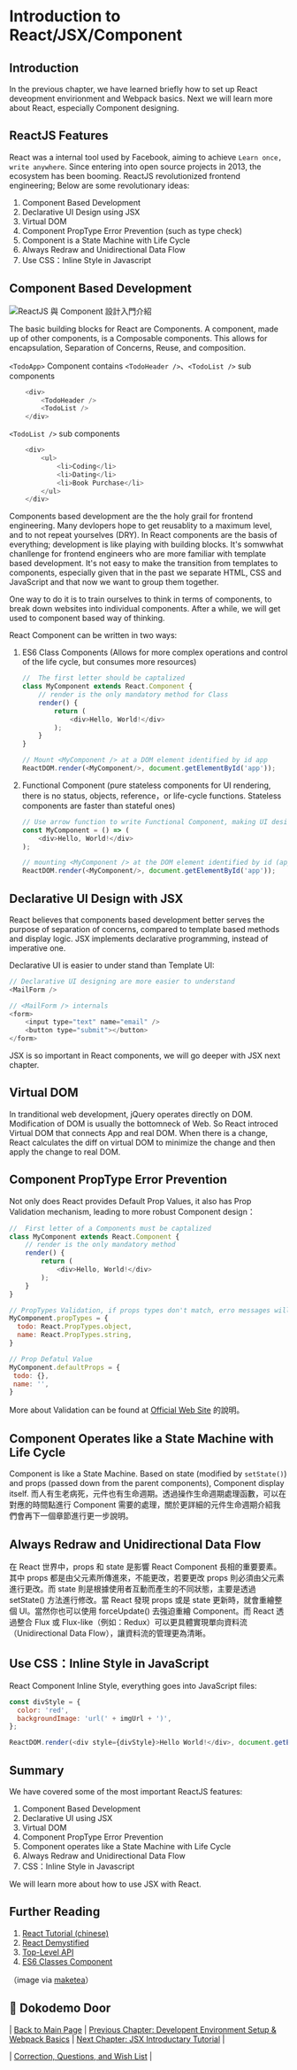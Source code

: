 # Introduction to React/JSX/Component

## Introduction
In the previous chapter, we have learned briefly how to set up React deveopment envirionment and Webpack basics. Next we will learn more about React, especially Component designing.

## ReactJS Features
React was a internal tool used by Facebook, aiming to achieve `Learn once, write anywhere`. Since entering into open source projects in 2013, the ecosystem has been booming. ReactJS revolutionized frontend engineering; Below are some revolutionary ideas:

1. Component Based Development
2. Declarative UI Design using JSX
3. Virtual DOM
4. Component PropType Error Prevention (such as type check)
5. Component is a State Machine with Life Cycle
6. Always Redraw and Unidirectional Data Flow
7. Use CSS：Inline Style in Javascript 

## Component Based Development

![ReactJS 與 Component 設計入門介紹](./images/component.png "ReactJS 與 Component 設計入門介紹")

The basic building blocks for React are Components. A component, made up of other components, is a Composable components. This allows for encapsulation, Separation of Concerns, Reuse, and composition.

`<TodoApp>` Component contains `<TodoHeader />`、`<TodoList />` sub components
```javascript
	<div>
		<TodoHeader />
		<TodoList />
	</div>
```

`<TodoList />` sub components
```javascript
	<div>
		<ul>
			<li>Coding</li>
			<li>Dating</li>
			<li>Book Purchase</li>
		</ul>
	</div>
```

Components based development are the the holy grail for frontend engineering. Many devlopers hope to get reusablity to a maximum level, and to not repeat yourselves (DRY). In React components are the basis of everything; development is like playing with building blocks. It's somwwhat chanllenge for frontend engineers who are more familiar with template based development. It's not easy to make the transition from templates to components, especially given that in the past we separate HTML, CSS and JavaScript and that now we want to group them together.

One way to do it is to train ourselves to think in terms of components, to break down websites into individual components. After a while, we will get used to component based way of thinking.

React Component can be written in two ways:

1. ES6 Class Components (Allows for more complex operations and control of the life cycle, but consumes more resources)

	```javascript
	//  The first letter should be captalized
	class MyComponent extends React.Component {
		// render is the only mandatory method for Class
		render() {
			return (
				<div>Hello, World!</div>
			);
		}
	}

	// Mount <MyComponent /> at a DOM element identified by id app
	ReactDOM.render(<MyComponent/>, document.getElementById('app'));
	```

2. Functional Component (pure stateless components for UI rendering, there is no status, objects, reference，or life-cycle functions. Stateless components are faster than stateful ones)

	```javascript
	// Use arrow function to write Functional Component, making UI design simpler and reducing side effect
	const MyComponent = () => (
		<div>Hello, World!</div>
	);
	
	// mounting <MyComponent /> at the DOM element identified by id (app)
	ReactDOM.render(<MyComponent/>, document.getElementById('app'));
	```

## Declarative UI Design with JSX
React believes that components based development better serves the purpose of separation of concerns, compared to template based methods and display logic. JSX implements declarative programming, instead of imperative one.

Declarative UI is easier to under stand than Template UI:

```javascript
// Declarative UI designing are more easier to understand
<MailForm />
```

```javascript
// <MailForm /> internals
<form>
	<input type="text" name="email" />
	<button type="submit"></button>
</form>
```

JSX is so important in React components, we will go deeper with JSX next chapter. 

## Virtual DOM
In tranditional web development, jQuery operates directly on DOM. Modification of DOM is usually the bottomneck of Web. So React introced Virtual DOM that connects App and real DOM. When there is a change, React calculates the diff on virtual DOM to minimize the change and then apply the change to real DOM.

## Component PropType Error Prevention
Not only does React provides Default Prop Values, it also has Prop Validation mechanism, leading to more robust Component design：

```javascript
//  First letter of a Components must be captalized
class MyComponent extends React.Component {
	// render is the only mandatory method
	render() {
		return (
			<div>Hello, World!</div>
		);
	}
}

// PropTypes Validation, if props types don't match, erro messages will be flagged
MyComponent.propTypes = {
  todo: React.PropTypes.object,
  name: React.PropTypes.string,
}

// Prop Defatul Value
MyComponent.defaultProps = {
 todo: {}, 
 name: '', 
}
```

More about Validation can be found at [Official Web Site](https://facebook.github.io/react/docs/reusable-components.html) 的說明。

## Component Operates like a State Machine with Life Cycle
Component is like a State Machine. Based on state (modified by `setState()`) and props (passed down from the parent components), Component display itself. 而人有生老病死，元件也有生命週期。透過操作生命週期處理函數，可以在對應的時間點進行 Component 需要的處理，關於更詳細的元件生命週期介紹我們會再下一個章節進行更一步說明。

## Always Redraw and Unidirectional Data Flow
在 React 世界中，props 和 state 是影響 React Component 長相的重要要素。其中 props 都是由父元素所傳進來，不能更改，若要更改 props 則必須由父元素進行更改。而 state 則是根據使用者互動而產生的不同狀態，主要是透過 setState() 方法進行修改。當 React 發現 props 或是 state 更新時，就會重繪整個 UI。當然你也可以使用 forceUpdate() 去強迫重繪 Component。而 React 透過整合 Flux 或 Flux-like（例如：Redux）可以更具體實現單向資料流（Unidirectional Data Flow），讓資料流的管理更為清晰。

## Use CSS：Inline Style in JavaScript
React Component Inline Style, everything goes into JavaScript files:

```javascript
const divStyle = {
  color: 'red',
  backgroundImage: 'url(' + imgUrl + ')',
};

ReactDOM.render(<div style={divStyle}>Hello World!</div>, document.getElementById('app'));
```

## Summary
We have covered some of the most important ReactJS features:

1. Component Based Development
2. Declarative UI using JSX
3. Virtual DOM
4. Component PropType Error Prevention
5. Component operates like a State Machine with Life Cycle
6. Always Redraw and Unidirectional Data Flow
7. CSS：Inline Style in Javascript

We will learn more about how to use JSX with React.

## Further Reading
1. [React Tutorial (chinese)](http://www.ruanyifeng.com/blog/2015/03/react.html)
2. [React Demystified](http://blog.reverberate.org/2014/02/react-demystified.html)
3. [Top-Level API](https://facebook.github.io/react/docs/top-level-api.html)
4. [ES6 Classes Component](https://facebook.github.io/react/docs/reusable-components.html#es6-classes)

（image via [maketea](http://maketea.co.uk/images/2014-03-05-robust-web-apps-with-react-part-1/wireframe_deconstructed.png)）

## :door: Dokodemo Door
| [Back to Main Page](https://github.com/druckenclam/reactjs101/tree/en) | [Previous Chapter: Developent Environment Setup & Webpack Basics](https://github.com/druckenclam/reactjs101/blob/en/Ch02/webpack-dev-enviroment.md) | [Next Chapter: JSX Introductary Tutorial](https://github.com/druckenclam/reactjs101/blob/en/Ch03/react-jsx-introduction.md) |

| [Correction, Questions, and Wish List](https://github.com/kdchang/reactjs101/issues) |

